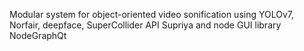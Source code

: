 Modular system for object-oriented video sonification using YOLOv7, Norfair, deepface,
SuperCollider API Supriya and node GUI library NodeGraphQt